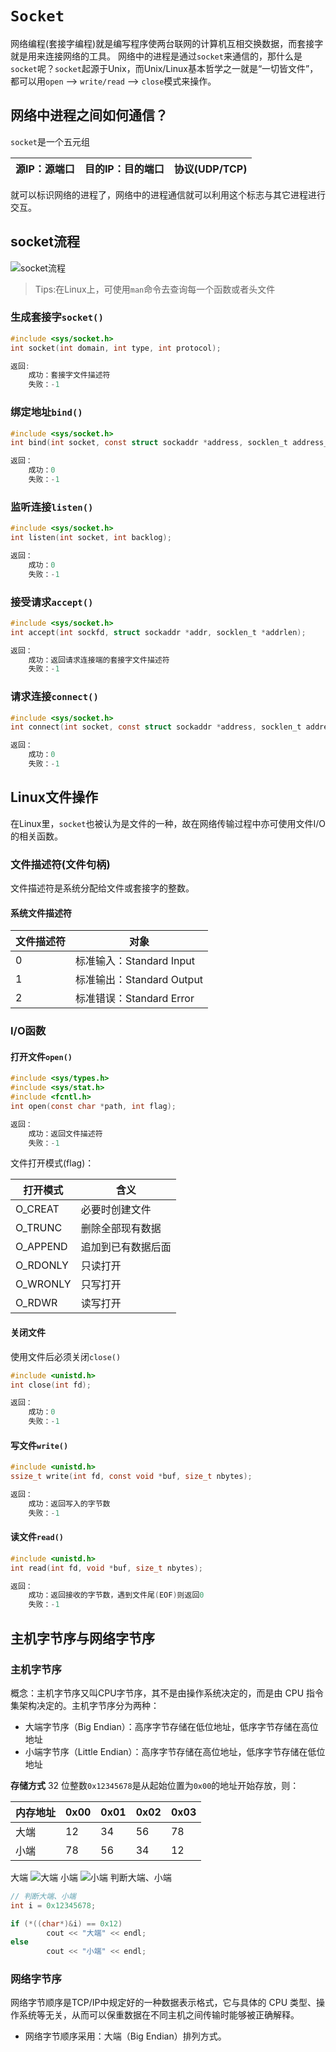 
# `Socket`
网络编程(套接字编程)就是编写程序使两台联网的计算机互相交换数据，而套接字就是用来连接网络的工具。
网络中的进程是通过`socket`来通信的，那什么是`socket`呢？`socket`起源于Unix，而Unix/Linux基本哲学之一就是“一切皆文件”，都可以用`open` –> `write/read` –> `close`模式来操作。
## 网络中进程之间如何通信？
`socket`是一个五元组

| 源IP：源端口 | 目的IP：目的端口 | 协议(UDP/TCP) |
| ------------ | ---------------- | ------------- |

就可以标识网络的进程了，网络中的进程通信就可以利用这个标志与其它进程进行交互。

## socket流程
![socket流程](https://i.loli.net/2020/04/13/qrHvgsVoyhZBSEF.png)

> Tips:在Linux上，可使用`man`命令去查询每一个函数或者头文件

### 生成套接字`socket()`

```c
#include <sys/socket.h>
int socket(int domain, int type, int protocol);

返回:
	成功：套接字文件描述符
	失败：-1
```

### 绑定地址`bind()`

```c
#include <sys/socket.h>
int bind(int socket, const struct sockaddr *address, socklen_t address_len);

返回：
	成功：0
	失败：-1
```

### 监听连接`listen()`

```c
#include <sys/socket.h>
int listen(int socket, int backlog);

返回：
	成功：0
	失败：-1
```

### 接受请求`accept()`

```c
#include <sys/socket.h>
int accept(int sockfd, struct sockaddr *addr, socklen_t *addrlen);

返回：
	成功：返回请求连接端的套接字文件描述符
	失败：-1
```

### 请求连接`connect()`

```c
#include <sys/socket.h>
int connect(int socket, const struct sockaddr *address, socklen_t address_len);

返回：
	成功：0
	失败：-1
```

## Linux文件操作

在Linux里，`socket`也被认为是文件的一种，故在网络传输过程中亦可使用文件I/O的相关函数。

### 文件描述符(文件句柄)

文件描述符是系统分配给文件或套接字的整数。

#### 系统文件描述符

| 文件描述符 | 对象                      |
| ---------- | ------------------------- |
| 0          | 标准输入：Standard Input  |
| 1          | 标准输出：Standard Output |
| 2          | 标准错误：Standard Error  |

### I/O函数

#### 打开文件`open()`

```c
#include <sys/types.h>
#include <sys/stat.h>
#include <fcntl.h>
int open(const char *path, int flag);

返回：
	成功：返回文件描述符
	失败：-1
```

文件打开模式(flag)：

| 打开模式 | 含义               |
| -------- | ------------------ |
| O_CREAT  | 必要时创建文件     |
| O_TRUNC  | 删除全部现有数据   |
| O_APPEND | 追加到已有数据后面 |
| O_RDONLY | 只读打开           |
| O_WRONLY | 只写打开           |
| O_RDWR   | 读写打开           |

#### 关闭文件

使用文件后必须关闭`close()`

```c
#include <unistd.h>
int close(int fd);

返回：
	成功：0
	失败：-1
```

#### 写文件`write()`

```c
#include <unistd.h>
ssize_t write(int fd, const void *buf, size_t nbytes);

返回：
	成功：返回写入的字节数
	失败：-1
```

#### 读文件`read()`

```c
#include <unistd.h>
int read(int fd, void *buf, size_t nbytes);

返回：
	成功：返回接收的字节数，遇到文件尾(EOF)则返回0
	失败：-1
```

## 主机字节序与网络字节序
### 主机字节序
概念：主机字节序又叫CPU字节序，其不是由操作系统决定的，而是由 CPU 指令集架构决定的。主机字节序分为两种：
- 大端字节序（Big Endian）：高序字节存储在低位地址，低序字节存储在高位地址
- 小端字节序（Little Endian）：高序字节存储在高位地址，低序字节存储在低位地址

**存储方式**
32 位整数`0x12345678`是从起始位置为`0x00`的地址开始存放，则：

| 内存地址 | 0x00 | 0x01 | 0x02 | 0x03 |
| -------- | ---- | ---- | ---- | ---- |
| 大端     | 12   | 34   | 56   | 78   |
| 小端     | 78   | 56   | 34   | 12   |

大端
![大端](https://i.loli.net/2020/04/16/KBpzolLvwIAMHiu.png)
小端
![小端](https://i.loli.net/2020/04/16/1TSXYJDQMnRBqdp.png)
判断大端、小端
```cpp
// 判断大端、小端
int i = 0x12345678;

if (*((char*)&i) == 0x12)
		cout << "大端" << endl;
else    
		cout << "小端" << endl;
```

### 网络字节序
网络字节顺序是TCP/IP中规定好的一种数据表示格式，它与具体的 CPU 类型、操作系统等无关，从而可以保重数据在不同主机之间传输时能够被正确解释。
- 网络字节顺序采用：大端（Big Endian）排列方式。